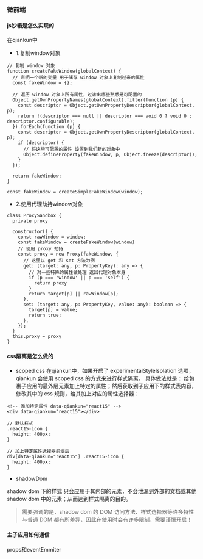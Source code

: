 ### 微前端

#### js沙箱是怎么实现的
在qiankun中
+ 1.复制window对象

```
// 复制 window 对象
function createFakeWindow(globalContext) {
  // 声明一个新的变量 用于储存 window 对象上复制过来的属性
  const fakeWindow = {};
  
  // 遍历 window 对象上所有属性，过滤出哪些熟悉是可配置的
  Object.getOwnPropertyNames(globalContext).filter(function (p) {
    const descriptor = Object.getOwnPropertyDescriptor(globalContext, p);
    return !(descriptor === null || descriptor === void 0 ? void 0 : descriptor.configurable);
  }).forEach(function (p) {
    const descriptor = Object.getOwnPropertyDescriptor(globalContext, p);
    if (descriptor) {
      // 将这些可配置的属性 设置到我们新的对象中
      Object.defineProperty(fakeWindow, p, Object.freeze(descriptor));
    }
  });

  return fakeWindow;
}

const fakeWindow = createSimpleFakeWindow(window);

```
+ 2.使用代理劫持window对象

```
class ProxySandbox {
  private proxy

  constructor() {
    const rawWindow = window;
    const fakeWindow = createFakeWindow(window)
    // 使用 proxy 劫持
    const proxy = new Proxy(fakeWindow, {
      // 这里以 get 和 set 方法为例
      get: (target: any, p: PropertyKey): any => {
        // 对一些特殊的属性做处理 返回代理对象本身
        if (p === 'window' || p === 'self') {
          return proxy
        }
        return target[p] || rawWindow[p];
      },
      set: (target: any, p: PropertyKey, value: any): boolean => {
        target[p] = value;
        return true;
      },
    });
  }
  this.proxy = proxy
}
```
#### css隔离是怎么做的

+ scoped css
在qiankun中，如果开启了 experimentalStyleIsolation 选项，qiankun 会使用 scoped css 的方式来进行样式隔离。
具体做法就是： 给包裹子应用的最外层元素加上特定的属性；然后获取到子应用下的样式表内容，修改其中的 css 规则，给其加上对应的属性选择器：
```
<!-- 添加特定属性 data-qiankun="react15" -->
<div data-qiankun="react15"></div>
```

```
// 默认样式
.react15-icon { 
  height: 400px; 
}

// 加上特定属性选择器前缀后
div[data-qiankun="react15"] .react15-icon { 
  height: 400px; 
}

```

+ shadowDom

shadow dom 下的样式 只会应用于其内部的元素，不会泄漏到外部的文档或其他 shadow dom 中的元素；从而达到样式隔离的目的。
>需要强调的是，shadow dom 的 DOM 访问方法、样式选择器等许多特性与普通 DOM 都有所差异，因此在使用时会有许多限制，需要谨慎开启！

#### 主子应用如何通信

props和eventEmmiter

